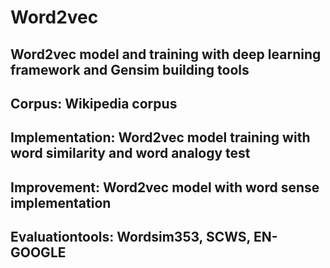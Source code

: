 # Word2vec
## Word2vec model and training with deep learning framework and Gensim building tools
## Corpus: Wikipedia corpus
## Implementation: Word2vec model training with word similarity and word analogy test
## Improvement: Word2vec model with word sense implementation
## Evaluationtools: Wordsim353, SCWS, EN-GOOGLE
